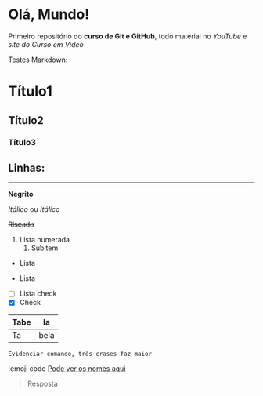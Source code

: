 # Olá, Mundo!
 Primeiro repositório do **curso de Git e GitHub**, todo material no *YouTube* e *site do Curso em Vídeo*
 
 Testes Markdown:
 # Título1
 ## Título2
 ### Título3
 Linhas:
 ---
 ***
 **Negrito**
 
 *Itálico* ou _Itálico_
 
 ~~Riscado~~
 
 1. Lista numerada
    1. Subitem 
 
 * Lista
 - Lista
 
 - [ ] Lista check
 - [x] Check
 
 Tabe | la
 ---|---
 Ta | bela
 
 `Evidenciar comando, três crases faz maior`
 
 :emoji code [Pode ver os nomes aqui](https://github.com/ikatyang/emoji-cheat-sheet)
 
 > Resposta
 
